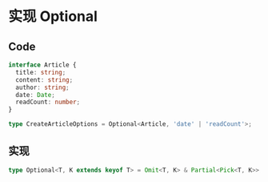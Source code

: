 # 实现 Optional

## Code

```ts
interface Article {
  title: string;
  content: string;
  author: string;
  date: Date;
  readCount: number;
}

type CreateArticleOptions = Optional<Article, 'date' | 'readCount'>;
```

## 实现

```ts
type Optional<T, K extends keyof T> = Omit<T, K> & Partial<Pick<T, K>>;
```
